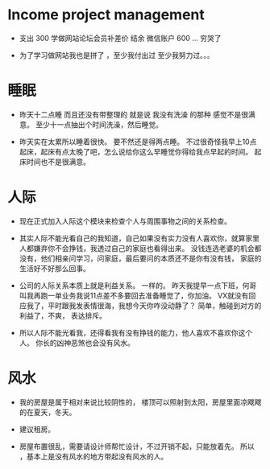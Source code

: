 
# Income project management 

- 支出 300  学做网站论坛会员补差价  结余 微信账户 600 ...  穷哭了   

- 为了学习做网站我也是拼了 ，至少我付出过 至少我努力过。。。

# 睡眠  

- 昨天十二点睡  而且还没有带整理的  就是说 我没有洗澡 的那种  感觉不是很满意。   至少十一点抽出个时间洗澡，然后睡觉。 

- 昨天实在太累所以睡着很快。  要不然还是得两点睡。  不过很奇怪我早上10点起床，起床有点太晚了吧，怎么说给你这么早睡觉你得给我点早起的时间。  起床时间也不是很满意。

# 人际  

- 现在正式加入人际这个模块来检查个人与周围事物之间的关系检查。   

-  其实人际不能光看自己的我知道，自己如果没有实力没有人喜欢你，就算家里人都嫌弃你不会挣钱，我透过自己的家庭也看得出来。   没钱连选老婆的机会都没有，他们相亲问学习，问家庭，最后要问的本质还不是你有没有钱， 家庭的生活好不好那么回事。

- 公司的人际关系本质上就是利益关系。  一样的。 昨天我提早一点下班，何哥叫我再跑一单业务我说11点差不多要回去准备睡觉了，你加油。  VX就没有回应我了，平时跟我发表情很海，我想今天你咋没动静了？     简单，触碰到对方的利益了，不爽， 表达排斥。 

- 所以人际不能光看我，还得看我有没有挣钱的能力，他人喜欢不喜欢你这个人。   你长的凶神恶煞也会没有风水。

# 风水

- 我的房屋是属于相对来说比较阴性的，  楼顶可以照射到太阳，房屋里面凉飕飕的在夏天，冬天。  

- 建议租房。 

- 房屋布置很乱，需要请设计师帮忙设计，不过开销不起，只能放着先。 所以 ，基本上是没有风水的地方带起没有风水的人。 

